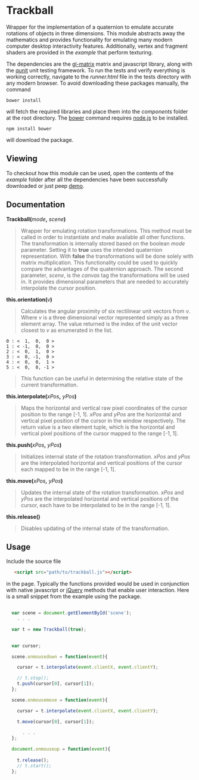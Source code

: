 # Trackball

Wrapper for the implementation of a quaternion to emulate accurate rotations of objects in three dimensions. This module abstracts away the mathematics and provides functionality for emulating many modern computer desktop interactivity features. Additionally, vertex and fragment shaders are provided in the *example* that perform texturing.

The dependencies are the [gl-matrix](https://github.com/toji/gl-matrix) matrix and javascript library, along with the [qunit](http://qunitjs.com) unit testing framework. To run the tests and verify everything is working correctly, navigate to the *runner.html* file in the tests directory with any modern browser. To avoid downloading these packages manually, the command

    bower install

will fetch the required libraries and place them into the *components* folder at the root directory. The [bower](http://bower.io) command requires [node.js](http://nodejs.org) to be installed.

    npm install bower

will download the package.

## Viewing

To checkout how this module can be used, open the contents of the *example* folder after all the dependencies have been successfully downloaded or just peep [demo](http://eugenekadish.github.io/trackball).

## Documentation

__Trackball(__*mode*__,__ *scene*__)__

> Wrapper for emulating rotation transformations. This method must be called in order to instantiate and make available all other functions. The transformation is internally stored based on the boolean *mode* parameter. Setting it to __true__ uses the intended quaternion representation. With __false__ the transformations will be done solely with matrix multiplication. This functionality could be used to quickly compare the advantages of the quaternion approach. The second parameter, *scene*, is the *canvas* tag the transformations will be used in. It provides dimensional parameters that are needed to accurately interpolate the cursor position.
    
__this.orientation(__*v*__)__
    
> Calculates the angular proximity of six rectilinear unit vectors from *v*. Where *v* is a three dimensional vector represented simply as a three element array. The value returned is the index of the unit vector closest to *v* as enumerated in the list.

    0 : <  1,  0,  0 >
    1 : < -1,  0,  0 >
    2 : <  0,  1,  0 >
    3 : <  0, -1,  0 >
    4 : <  0,  0,  1 >
    5 : <  0,  0, -1 >

> This function can be useful in determining the relative state of the current transformation.

__this.interpolate(__*xPos*__,__ *yPos*__)__
    
> Maps the horizontal and vertical raw pixel coordinates of the cursor position to the range [-1, 1]. *xPos* and *yPos* are the horizontal and vertical pixel position of the cursor in the window respectively. The return value is a two element tuple, which is the horizontal and vertical pixel positions of the cursor mapped to the range [-1, 1].

__this.push(__*xPos*__,__ *yPos*__)__
    
> Initializes internal state of the rotation transformation. *xPos* and *yPos* are the interpolated horizontal and vertical positions of the cursor each mapped to be in the range [-1, 1]. 

__this.move(__*xPos*__,__ *yPos*__)__
    
> Updates the internal state of the rotation transformation. *xPos* and *yPos* are the interpolated horizontal and vertical positions of the cursor, each have to be interpolated to be in the range [-1, 1]. 

__this.release()__
    
> Disables updating of the internal state of the transformation.

## Usage

Include the source file

```html
   <script src="path/to/trackball.js"></script>
```

in the page. Typically the functions provided would be used in conjunction with native javascript or [jQuery](http://jquery.com) methods that enable user interaction. Here is a small snippet from the example using the package.

```javascript
  
  var scene = document.getElementById('scene');
    . . .

  var t = new Trackball(true);
```

```javascript
  
  var cursor;

  scene.onmousedown = function(event){

    cursor = t.interpolate(event.clientX, event.clientY);

    // t.stop();
    t.push(cursor[0], cursor[1]);
  };

  scene.onmousemove = function(event){

    cursor = t.interpolate(event.clientX, event.clientY);

    t.move(cursor[0], cursor[1]);
      
      . . .
  };

  document.onmouseup = function(event){
      
    t.release();
    // t.start();
  };

```
